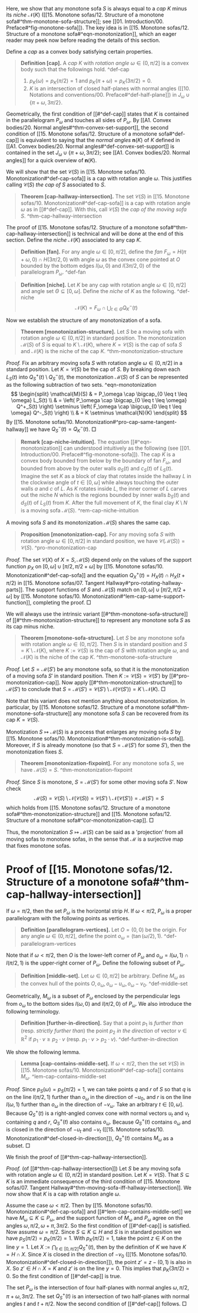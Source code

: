 Here, we show that any monotone sofa $S$ is always equal to a _cap_ $K$ minus its _niche_ $\mathcal{N}(K)$ ([[15. Monotone sofas/12. Structure of a monotone sofa#^thm-monotone-sofa-structure]]; see [[01. Introduction/00. Preface#^fig-monotone-sofa]]). The key idea is in [[15. Monotone sofas/12. Structure of a monotone sofa#^eqn-monotonization]], which an eager reader may peek now before reading the details of this section.

Define a _cap_ as a convex body satisfying certain properties.

> __Definition [cap].__ A _cap_ $K$ with _rotation angle_ $\omega \in (0, \pi/2]$ is a convex body such that the followings hold. ^def-cap
> 
> 1. $p_K(\omega) = p_K(\pi/2) = 1$ and $p_K(\pi + \omega) = p_K(3\pi/2) = 0$.
> 2. $K$ is an intersection of closed half-planes with normal angles ([[10. Notations and conventions/00. Preface#^def-half-plane]]) in $J_\omega \cup \{\pi + \omega, 3\pi/2\}$.

Geometrically, the first condition of [[#^def-cap]] states that $K$ is contained in the parallelogram $P_\omega$ and touches all sides of $P_\omega$. By [[A1. Convex bodies/20. Normal angles#^thm-convex-set-support]], the second condition of [[15. Monotone sofas/12. Structure of a monotone sofa#^def-cap]] is equivalent to saying that the _normal angles_ $\mathbf{n}(K)$ of $K$ defined in [[A1. Convex bodies/20. Normal angles#^def-convex-set-support]] is contained in the set $J_\omega \cup \{\pi + \omega, 3\pi/2\}$; see [[A1. Convex bodies/20. Normal angles]] for a quick overview of $\mathbf{n}(K)$.

We will show that the set $\mathcal{C}(S)$ in [[15. Monotone sofas/10. Monotonization#^def-cap-sofa]] is a cap with rotation angle $\omega$. This justifies calling $\mathcal{C}(S)$ _the cap of_ $S$ associated to $S$.

> __Theorem [cap-hallway-intersection].__ The set $\mathcal{C}(S)$ in [[15. Monotone sofas/10. Monotonization#^def-cap-sofa]] is a cap with rotation angle $\omega$ as in [[#^def-cap]]. With this, call $\mathcal{C}(S)$ the _cap of the moving sofa_ $S$. ^thm-cap-hallway-intersection

The proof of [[15. Monotone sofas/12. Structure of a monotone sofa#^thm-cap-hallway-intersection]] is technical and will be done at the end of this section. Define the _niche_ $\mathcal{N}(K)$ associated to any cap $K$.

> __Definition [fan].__ For any angle $\omega \in [0, \pi/2]$, define the _fan_ $F_\omega = H(\pi+\omega, 0) \cap H(3\pi/2, 0)$ with angle $\omega$ as the convex cone pointed at $O$ bounded by the bottom edges $l(\omega, 0)$ and $l(3\pi/2, 0)$ of the parallelogram $P_\omega$. ^def-fan

> __Definition [niche].__ Let $K$ be any cap with rotation angle $\omega \in [0, \pi/2]$ and angle set $\Theta \subseteq [0, \omega]$. Define the _niche_ of $K$ as the following. ^def-niche
$$
\mathcal{N}(K) = F_{\omega} \cap \bigcup_{t \in \Theta} Q^-_K(t)
$$

Now we establish the structure of any monotonization of a sofa.

> __Theorem [monotonization-structure].__ Let $S$ be a moving sofa with rotation angle $\omega \in (0, \pi/2]$ in standard position. The monotonization $\mathcal{M}(S)$ of $S$ is equal to $K \setminus \mathcal{N}(K)$, where $K = \mathcal{C}(S)$ is the cap of sofa $S$ and $\mathcal{N}(K)$ is the niche of the cap $K$. ^thm-monotonization-structure

_Proof._ Fix an arbitrary moving sofa $S$ with rotation angle $\omega \in (0, \pi/2]$ in a standard position. Let $K = \mathcal{C}(S)$ be the cap of $S$. By breaking down each $L_S(t)$ into $Q_S^+(t) \setminus Q_S^-(t)$, the monotonization $\mathcal{M}(S)$ of $S$ can be represented as the following subtraction of two sets. ^eqn-monotonization
$$
\begin{split}
\mathcal{M}(S) & = P_\omega \cap \bigcap_{0 \leq t \leq \omega} L_S(t) \\
& = \left( P_\omega \cap \bigcap_{0 \leq t \leq \omega} Q^+_S(t) \right) \setminus \left( F_\omega \cap \bigcup_{0 \leq t \leq \omega} Q^-_S(t) \right) \\
& = K \setminus \mathcal{N}(K)
\end{split}
$$
By [[15. Monotone sofas/10. Monotonization#^pro-cap-same-tangent-hallway]] we have $Q_S^-(t) = Q_K^-(t)$. □

> __Remark [cap-niche-intuition].__ The equation [[#^eqn-monotonization]] can understood intuitively as the following (see [[01. Introduction/00. Preface#^fig-monotone-sofa]]). The cap $K$ is a convex body bounded from below by the boundary of fan $F_\omega$, and bounded from above by the outer walls $a_S(t)$ and $c_S(t)$ of $L_S(t)$. Imagine the set $K$ as a block of clay that rotates inside the hallway $L$ in the clockwise angle of $t \in [0, \omega]$ while always touching the outer walls $a$ and $c$ of $L$. As $K$ rotates inside $L$, the inner corner of $L$ carves out the niche $N$ which is the regions bounded by inner walls $b_S(t)$ and $d_S(t)$ of $L_S(t)$ from $K$. After the full movement of $K$, the final clay $K \setminus N$ is a moving sofa $\mathcal{M}(S)$. ^rem-cap-niche-intuition

A moving sofa $S$ and its monotonization $\mathcal{M}(S)$ shares the same cap.

> __Proposition [monotonization-cap].__ For any moving sofa $S$ with rotation angle $\omega \in [0, \pi/2]$ in standard position, we have $\mathcal{C}(\mathcal{M}(S)) = \mathcal{C}(S)$. ^pro-monotonization-cap

_Proof._ The set $\mathcal{C}(X)$ of $X = S, \mathcal{M}(S)$ depend only on the values of the support function $p_X$ on $[0, \omega] \cup [\pi/2, \pi/2 + \omega]$ by [[15. Monotone sofas/10. Monotonization#^def-cap-sofa]] and the equation $Q^+_X(t) = H_X(t) \cap H_X(t + \pi/2)$ in [[15. Monotone sofas/07. Tangent Hallway#^pro-rotating-hallway-parts]]. The support functions of $S$ and $\mathcal{M}(S)$ match on $[0, \omega] \cup [\pi/2, \pi/2 + \omega]$ by [[15. Monotone sofas/10. Monotonization#^lem-cap-same-support-function]], completing the proof. □

We will always use the intrinsic variant [[#^thm-monotone-sofa-structure]] of [[#^thm-monotonization-structure]] to represent any monotone sofa $S$ as its cap minus niche.

> __Theorem [monotone-sofa-structure].__ Let $S$ be any monotone sofa with rotation angle $\omega \in (0, \pi/2]$. Then $S$ is in standard position and $S = K \setminus \mathcal{N}(K)$, where $K := \mathcal{C}(S)$ is the cap of $S$ with rotation angle $\omega$, and $\mathcal{N}(K)$ is the niche of the cap $K$.
> ^thm-monotone-sofa-structure

_Proof._ Let $S = \mathcal{M}(S')$ be any monotone sofa, so that it is the monotonization of a moving sofa $S'$ in standard position. Then $K := \mathcal{C}(S) = \mathcal{C}(S')$ by [[#^pro-monotonization-cap]]. Now apply [[#^thm-monotonization-structure]] to $\mathcal{M}(S')$ to conclude that $S = \mathcal{M}(S') = \mathcal{C}(S') \setminus \mathcal{N}(\mathcal{C}(S')) = K \setminus \mathcal{N}(K)$. □

Note that this variant does not mention anything about monotonization. In particular, by [[15. Monotone sofas/12. Structure of a monotone sofa#^thm-monotone-sofa-structure]] any monotone sofa $S$ can be recovered from its cap $K = \mathcal{C}(S)$.

Monotization $S \mapsto \mathcal{M}(S)$ is a process that enlarges any moving sofa $S$ by [[15. Monotone sofas/10. Monotonization#^thm-monotonization-is-sofa]]. Moreover, if $S$ is already monotone (so that $S = \mathcal{M}(S')$ for some $S'$), then the monotonization fixes $S$.

> __Theorem [monotonization-fixpoint].__ For any monotone sofa $S$, we have $\mathcal{M}(S) = S$.
> ^thm-monotonization-fixpoint

_Proof._ Since $S$ is monotone, $S = \mathcal{M}(S')$ for some other moving sofa $S'$. Now check
$$
\mathcal{M}(S) = \mathcal{C}(S) \setminus \mathcal{N}(\mathcal{C}(S)) = \mathcal{C}(S') \setminus \mathcal{N}(\mathcal{C}(S')) = \mathcal{M}(S') = S
$$
which holds from [[15. Monotone sofas/12. Structure of a monotone sofa#^thm-monotonization-structure]] and [[15. Monotone sofas/12. Structure of a monotone sofa#^cor-monotonization-cap]]. □

Thus, the monotonization $S \mapsto \mathcal{M}(S)$ can be said as a 'projection' from all moving sofas to monotone sofas, in the sense that $\mathcal{M}$ is a surjective map that fixes monotone sofas.

# Proof of [[15. Monotone sofas/12. Structure of a monotone sofa#^thm-cap-hallway-intersection]]

If $\omega = \pi / 2$, then the set $P_\omega$ is the horizontal strip $H$. If $\omega < \pi/2$, $P_\omega$ is a proper parallelogram with the following points as vertices.

> __Definition [parallelogram-vertices].__ Let $O = (0, 0)$ be the origin. For any angle $\omega \in (0, \pi/2]$, define the point $o_\omega = (\tan(\omega/2), 1)$. ^def-parallelogram-vertices

Note that if $\omega < \pi/2$, then $O$ is the lower-left corner of $P_\omega$ and $o_{\omega} = l(\omega, 1) \cap l(\pi/2, 1)$ is the upper-right corner of $P_\omega$. Define the following subset of $P_\omega$.

> __Definition [middle-set].__ Let $\omega \in (0, \pi/2]$ be arbitrary. Define $M_\omega$ as the convex hull of the points $O, o_\omega, o_\omega-u_\omega, o_\omega-v_0$. ^def-middle-set

Geometrically, $M_\omega$ is a subset of $P_\omega$ enclosed by the perpendicular legs from $o_\omega$ to the bottom sides $l(\omega, 0)$ and $l(\pi/2, 0)$ of $P_\omega$. We also introduce the following terminology.

> __Definition [further-in-direction].__ Say that a point $p_1$ is _further than_ (resp. _strictly further than_) the point $p_2$ _in the direction_ of vector $v \in \mathbb{R}^2$ if $p_1 \cdot v \geq p_2 \cdot v$ (resp. $p_1 \cdot v > p_2 \cdot v$). ^def-further-in-direction

We show the following lemma.

> __Lemma [cap-contains-middle-set].__ If $\omega < \pi/2$, then the set $\mathcal{C}(S)$ in [[15. Monotone sofas/10. Monotonization#^def-cap-sofa]] contains $M_\omega$. ^lem-cap-contains-middle-set

_Proof._ Since $p_S(\omega) = p_S(\pi/2) = 1$, we can take points $q$ and $r$ of $S$ so that $q$ is on the line $l(\pi/2, 1)$ further than $o_\omega$ in the direction of $-u_0$, and $r$ is on the line $l(\omega, 1)$ further than $o_\omega$ in the direction of $-v_\omega$. Take an arbitrary $t \in [0, \omega]$. Because $Q^+_S(t)$ is a right-angled convex cone with normal vectors $u_t$ and $v_t$ containing $q$ and $r$, $Q_S^+(t)$ also contains $o_\omega$. Because $Q_S^+(t)$ contains $o_\omega$ and is closed in the direction of $-u_t$ and $-v_t$ ([[15. Monotone sofas/10. Monotonization#^def-closed-in-direction]]), $Q_S^+(t)$ contains $M_\omega$ as a subset. □

We finish the proof of [[#^thm-cap-hallway-intersection]].

_Proof._ (of [[#^thm-cap-hallway-intersection]]) Let $S$ be any moving sofa with rotation angle $\omega \in (0, \pi/2]$ in standard position. Let $K = \mathcal{C}(S)$. That $S \subseteq K$ is an immediate consequence of the third condition of [[15. Monotone sofas/07. Tangent Hallway#^thm-moving-sofa-iff-hallway-intersection]]. We now show that $K$ is a cap with rotation angle $\omega$.

Assume the case $\omega < \pi/2$. Then by [[15. Monotone sofas/10. Monotonization#^def-cap-sofa]] and [[#^lem-cap-contains-middle-set]] we have $M_\omega \subseteq K \subseteq P_\omega$, and the support function of $M_\omega$ and $P_\omega$ agree on the angles $\omega, \pi/2, \omega + \pi, 3\pi/2$. So the first condition of [[#^def-cap]] is satisfied. Now assume $\omega = \pi/2$. Since $S \subseteq K \subseteq H$ and $S$ is in standard position we have $p_S(\pi/2) = p_K(\pi/2) = 1$. With $p_K(\pi/2) = 1$, take the point $z \in K$ on the line $y=1$. Let $X := \bigcap_{t \in [0, \pi/2]} Q_S^+(t)$, then by the definition of $K$ we have $K = H \cap X$. Since $X$ is closed in the direction of $-v_0$ ([[15. Monotone sofas/10. Monotonization#^def-closed-in-direction]]), the point $z' = z - (0, 1)$ is also in $X$. So $z' \in H \cap X = K$ and $z'$ is on the line $y=0$. This implies that $p_K(3\pi/2) = 0$. So the first condition of [[#^def-cap]] is true.

The set $P_\omega$ is the intersection of four half-planes with normal angles $\omega, \pi/2, \pi + \omega, 3\pi/2$. The set $Q_S^+(t)$ is an intersection of two half-planes with normal angles $t$ and $t + \pi/2$. Now the second condition of [[#^def-cap]] follows. □